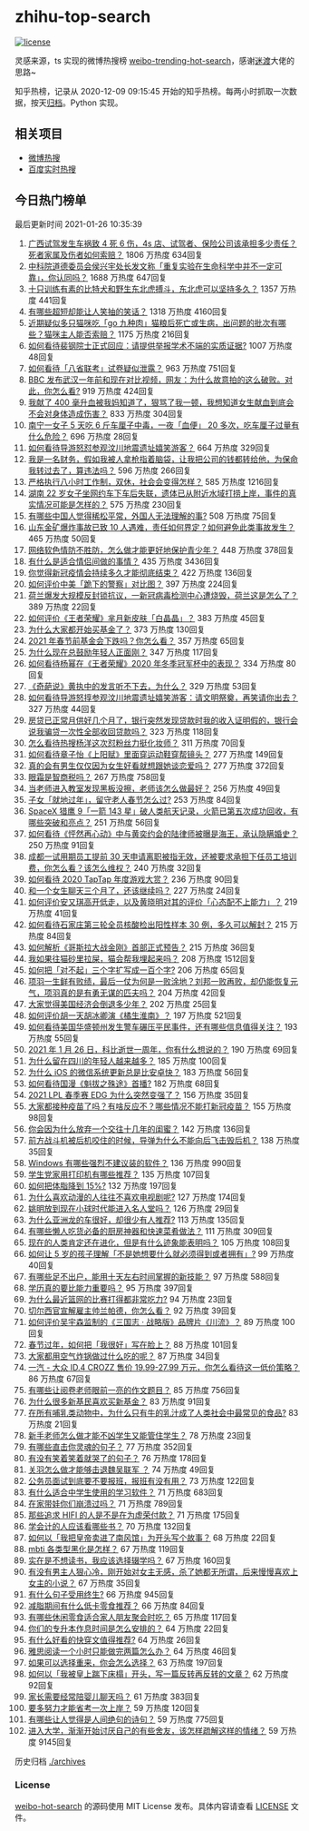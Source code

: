 # zhihu-top-search

[![license](https://img.shields.io/github/license/Arrackisarookie/zhihu-top-search)](https://github.com/Arrackisarookie/zhihu-top-search/blob/master/LICENSE)

灵感来源，ts 实现的微博热搜榜 [weibo-trending-hot-search](https://github.com/justjavac/weibo-trending-hot-search)，感谢[迷渡](https://github.com/justjavac)大佬的思路~

知乎热榜，记录从 2020-12-09 09:15:45 开始的知乎热榜。每两小时抓取一次数据，按天[归档](./archives)。Python 实现。

## 相关项目
+ [微博热搜](https://github.com/Arrackisarookie/weibo-hot-search)
+ [百度实时热搜](https://github.com/Arrackisarookie/baidu-hot-search)

## 今日热门榜单

<!-- Rank Begin -->

最后更新时间 2021-01-26 10:35:39

1. [广西试驾发生车祸致 4 死 6 伤，4s 店、试驾者、保险公司该承担多少责任？死者家属及伤者如何索赔？](https://www.zhihu.com/question/440955191) 1806 万热度 634回复
1. [中科院道德委员会侯兴宇处长发文称「重复实验在生命科学中并不一定可靠」，你认同吗？](https://www.zhihu.com/question/441079956) 1688 万热度 647回复
1. [十只训练有素的比特犬和野生东北虎搏斗，东北虎可以坚持多久？](https://www.zhihu.com/question/440430411) 1357 万热度 441回复
1. [有哪些超短却能让人笑抽的笑话？](https://www.zhihu.com/question/40173466) 1318 万热度 4160回复
1. [近期疑似多只猫咪吃「go 九种肉」猫粮后死亡或生病，出问题的批次有哪些？猫咪主人能否索赔？](https://www.zhihu.com/question/380058906) 1175 万热度 216回复
1. [如何看待裴钢院士正式回应：请提供举报学术不端的实质证据?](https://www.zhihu.com/question/441180206) 1007 万热度 48回复
1. [如何看待「八省联考」试卷疑似泄露？](https://www.zhihu.com/question/440837838) 963 万热度 751回复
1. [BBC 发布武汉一年前和现在对比视频，网友：为什么故意拍的这么破败。对此，你怎么看?](https://www.zhihu.com/question/440241502) 919 万热度 424回复
1. [我献了 400 毫升血被我妈知道了，狠骂了我一顿，我想知道女生献血到底会不会对身体造成伤害？](https://www.zhihu.com/question/433360504) 833 万热度 304回复
1. [南宁一女子 5 天吃 6 斤车厘子中毒，一夜「血便」 20 多次，吃车厘子过量有什么危险？](https://www.zhihu.com/question/441061857) 696 万热度 28回复
1. [如何看待导游怒怼参观汶川地震遗址嬉笑游客？](https://www.zhihu.com/question/441061921) 664 万热度 329回复
1. [我是一名财务，假如我被人拿枪指着脑袋，让我把公司的钱都转给他，为保命我转过去了，算违法吗？](https://www.zhihu.com/question/440627820) 596 万热度 266回复
1. [严格执行八小时工作制，双休，社会会变得怎样？](https://www.zhihu.com/question/401128014) 585 万热度 1216回复
1. [湖南 22 岁女子坐网约车下车后失联，遗体已从附近水域打捞上岸，事件的真实情况可能是怎样的？](https://www.zhihu.com/question/441051026) 575 万热度 230回复
1. [有哪些中国人觉得稀松平常，外国人无法理解的事?](https://www.zhihu.com/question/435879884) 508 万热度 75回复
1. [山东金矿爆炸事故已致 10 人遇难，责任如何界定？如何避免此类事故发生？](https://www.zhihu.com/question/441130462) 465 万热度 50回复
1. [网络软色情防不胜防，怎么做才能更好地保护青少年？](https://www.zhihu.com/question/440682621) 448 万热度 378回复
1. [有什么是适合情侣间做的事情？](https://www.zhihu.com/question/23415480) 435 万热度 3436回复
1. [你觉得新冠疫情会持续多久才能彻底结束？](https://www.zhihu.com/question/435771594) 422 万热度 136回复
1. [如何评价中美「跪下的警察」对比图？](https://www.zhihu.com/question/441025450) 397 万热度 224回复
1. [荷兰爆发大规模反封锁抗议，一新冠病毒检测中心遭烧毁，荷兰这是怎么了？](https://www.zhihu.com/question/441067774) 389 万热度 22回复
1. [如何评价《王者荣耀》芈月新皮肤「白晶晶」？](https://www.zhihu.com/question/441100027) 383 万热度 45回复
1. [为什么大家都开始买基金了？](https://www.zhihu.com/question/440302773) 373 万热度 130回复
1. [2021 年春节前基金会下跌吗？你怎么看？](https://www.zhihu.com/question/440226647) 357 万热度 65回复
1. [为什么现在总鼓励年轻人正面刚？](https://www.zhihu.com/question/440608876) 347 万热度 117回复
1. [如何看待杨幂在《王者荣耀》2020 年冬季冠军杯中的表现？](https://www.zhihu.com/question/441015671) 334 万热度 80回复
1. [《奇葩说》黄执中的发言听不下去，为什么？](https://www.zhihu.com/question/438585272) 329 万热度 53回复
1. [如何看待导游怒㨃参观汶川地震遗址嬉笑游客：请文明祭奠，再笑请你出去？](https://www.zhihu.com/question/441062228) 327 万热度 44回复
1. [房贷已正常月供好几个月了，银行突然发现贷款时我的收入证明假的，银行会说我骗贷一次性全部收回贷款吗？](https://www.zhihu.com/question/439954077) 323 万热度 118回复
1. [怎么看待热搜杨洋这次怼粉丝力挺化妆师？](https://www.zhihu.com/question/441140743) 311 万热度 70回复
1. [如何看待章子怡《上阳赋》里面穿运动鞋穿帮镜头？](https://www.zhihu.com/question/440278109) 277 万热度 149回复
1. [真的会有男生仅仅因为女生好看就想跟她谈恋爱吗？](https://www.zhihu.com/question/433954266) 277 万热度 372回复
1. [眼霜是智商税吗？](https://www.zhihu.com/question/66532432) 267 万热度 758回复
1. [当老师进入教室发现黑板没擦，老师该怎么做最好？](https://www.zhihu.com/question/439153083) 256 万热度 49回复
1. [子女「就地过年」，留守老人春节怎么过?](https://www.zhihu.com/question/440331426) 253 万热度 84回复
1. [SpaceX 猎鹰 9「一箭 143 星」破人类航天记录，火箭已第五次成功回收，有哪些突破和亮点？](https://www.zhihu.com/question/441030340) 251 万热度 56回复
1. [如何看待《怦然再心动》中与黄奕约会的陆律师被曝是海王，承认隐瞒婚史？](https://www.zhihu.com/question/441067373) 250 万热度 91回复
1. [成都一试用期员工提前 30 天申请离职被指无效，还被要求承担下任员工培训费，你怎么看？该怎么维权？](https://www.zhihu.com/question/441091163) 240 万热度 32回复
1. [如何看待 2020 TapTap 年度游戏大赏？](https://www.zhihu.com/question/440609958) 236 万热度 90回复
1. [和一个女生聊天三个月了，还该继续吗？](https://www.zhihu.com/question/439898581) 227 万热度 24回复
1. [如何评价安又琪高开低走，以及黄晓明对其的评价「心态配不上能力」？](https://www.zhihu.com/question/440643755) 219 万热度 41回复
1. [如何看待石家庄第三轮全员核酸检出阳性样本 30 例，多久可以解封？](https://www.zhihu.com/question/440730211) 215 万热度 84回复
1. [如何解析《哥斯拉大战金刚》首部正式预告？](https://www.zhihu.com/question/441039069) 215 万热度 36回复
1. [我如果往猫砂里拉屎，猫会帮我埋起来吗？](https://www.zhihu.com/question/26766288) 208 万热度 1512回复
1. [如何把「对不起」三个字扩写成一百个字?](https://www.zhihu.com/question/429428461) 206 万热度 65回复
1. [项羽一生鲜有败绩，最后一仗为何是一败涂地？刘邦一败再败，却仍能恢复元气，项羽真的是有勇无谋的匹夫吗？](https://www.zhihu.com/question/438299652) 204 万热度 42回复
1. [大家觉得美国经济会倒退多少年？](https://www.zhihu.com/question/438772689) 202 万热度 25回复
1. [如何评价胡一天胡冰卿演《橘生淮南》？](https://www.zhihu.com/question/304306329) 197 万热度 521回复
1. [如何看待美国华盛顿州发生警车碾压平民事件，还有哪些信息值得关注？](https://www.zhihu.com/question/441065641) 193 万热度 55回复
1. [2021 年 1 月 26 日，科比逝世一周年，你有什么想说的？](https://www.zhihu.com/question/441143598) 190 万热度 69回复
1. [为什么留在四川的年轻人越来越多？](https://www.zhihu.com/question/440642378) 185 万热度 100回复
1. [为什么 iOS 的微信系统更新总是比安卓快？](https://www.zhihu.com/question/440603875) 183 万热度 56回复
1. [如何看待国漫《魁拔之殊途》首播?](https://www.zhihu.com/question/439768034) 182 万热度 68回复
1. [2021 LPL 春季赛 EDG 为什么突然变强了？](https://www.zhihu.com/question/440684806) 156 万热度 35回复
1. [大家都接种疫苗了吗？有啥反应不？哪些情况不能打新冠疫苗？](https://www.zhihu.com/question/439302354) 155 万热度 98回复
1. [你会因为什么放弃一个交往十几年的闺蜜？](https://www.zhihu.com/question/440304191) 142 万热度 136回复
1. [前方战斗机被后机咬住的时候，导弹为什么不能向后飞击毁后机？](https://www.zhihu.com/question/440057766) 138 万热度 35回复
1. [Windows 有哪些强烈不建议装的软件？](https://www.zhihu.com/question/392313958) 136 万热度 990回复
1. [学生党家用打印机有哪些推荐？](https://www.zhihu.com/question/265997721) 135 万热度 107回复
1. [如何把体脂降到 15%?](https://www.zhihu.com/question/361928955) 132 万热度 197回复
1. [为什么喜欢动漫的人往往不喜欢电视剧呢?](https://www.zhihu.com/question/439746443) 127 万热度 174回复
1. [姚明放到现在小球时代能进入名人堂吗？](https://www.zhihu.com/question/440892240) 126 万热度 29回复
1. [为什么亚洲龙的车很好，却很少有人推荐?](https://www.zhihu.com/question/428132982) 113 万热度 135回复
1. [有哪些懒人吃货必备的厨房神器和快速菜肴做法？](https://www.zhihu.com/question/41442148) 111 万热度 309回复
1. [现在的人类肯定还在进化，但是有什么迹象能表明吗？](https://www.zhihu.com/question/440336198) 105 万热度 108回复
1. [如何让 5 岁的孩子理解「不是她想要什么就必须得到或者拥有」?](https://www.zhihu.com/question/440219401) 99 万热度 40回复
1. [有哪些足不出户，能用十天左右时间掌握的新技能？](https://www.zhihu.com/question/369762095) 97 万热度 588回复
1. [学历真的要比能力重要吗？](https://www.zhihu.com/question/439822274) 95 万热度 397回复
1. [为什么最近篮网的比赛打得都非常吃力?](https://www.zhihu.com/question/440944263) 94 万热度 23回复
1. [切尔西官宣解雇主帅兰帕德，你怎么看？](https://www.zhihu.com/question/441138394) 92 万热度 39回复
1. [如何评价吴宇森监制的《三国志 · 战略版》品牌片《川流》？](https://www.zhihu.com/question/439470277) 89 万热度 100回复
1. [春节过年，如何把「我很好」写在脸上？](https://www.zhihu.com/question/440698859) 88 万热度 101回复
1. [大家都用空气炸锅做过什么吃的呢？](https://www.zhihu.com/question/286863774) 87 万热度 34回复
1. [一汽 - 大众 ID.4 CROZZ 售价 19.99-27.99 万元，你怎么看待这一低价策略？](https://www.zhihu.com/question/440178206) 86 万热度 67回复
1. [有哪些让阅卷老师眼前一亮的作文题目？](https://www.zhihu.com/question/55469482) 85 万热度 756回复
1. [为什么很多新基民喜欢买新基金？](https://www.zhihu.com/question/440775780) 83 万热度 91回复
1. [在所有哺乳类动物中，为什么只有牛的乳汁成了人类社会中最常见的食品?](https://www.zhihu.com/question/440396733) 83 万热度 21回复
1. [新手老师怎么做才能不凶学生又能管住学生？](https://www.zhihu.com/question/429786632) 78 万热度 23回复
1. [有哪些直击你灵魂的句子？](https://www.zhihu.com/question/370580119) 77 万热度 352回复
1. [有没有笑着笑着就哭了的句子？](https://www.zhihu.com/question/431226473) 76 万热度 178回复
1. [关羽怎么做才能够击退魏吴联军 ？](https://www.zhihu.com/question/436845089) 74 万热度 49回复
1. [公务员面试到底要不要报班，报班有没有用？](https://www.zhihu.com/question/274300566) 73 万热度 122回复
1. [有什么适合中学生使用的学习软件？](https://www.zhihu.com/question/29978072) 71 万热度 683回复
1. [在家带娃你们崩溃过吗？](https://www.zhihu.com/question/379417032) 71 万热度 789回复
1. [那些追求 HIFI 的人是不是在为虚荣付款？](https://www.zhihu.com/question/433419706) 71 万热度 175回复
1. [学会计的人应该看哪些书？](https://www.zhihu.com/question/41907188) 70 万热度 132回复
1. [如何以「我把皇帝卖进了南风馆」为开头写个故事？](https://www.zhihu.com/question/439186570) 68 万热度 22回复
1. [mbti 各类型黑化是怎样？](https://www.zhihu.com/question/345356566) 67 万热度 119回复
1. [实在是不想读书，我应该选择辍学吗？](https://www.zhihu.com/question/440722610) 67 万热度 160回复
1. [有没有男主人狠心冷，刚开始对女主无感，杀了她都无所谓，后来慢慢喜欢上女主的小说？](https://www.zhihu.com/question/439091908) 67 万热度 35回复
1. [有什么句子受用终生?](https://www.zhihu.com/question/378654530) 66 万热度 945回复
1. [减脂期间有什么低卡零食推荐？](https://www.zhihu.com/question/25566599) 66 万热度 84回复
1. [有哪些休闲零食适合家人朋友聚会时吃？](https://www.zhihu.com/question/440170094) 65 万热度 117回复
1. [你们的专升本作息时间是怎么安排的？](https://www.zhihu.com/question/431415815) 64 万热度 22回复
1. [有什么好看的快穿文值得推荐?](https://www.zhihu.com/question/385365674) 64 万热度 26回复
1. [雅思阅读一个小时只能做完两篇怎么办？](https://www.zhihu.com/question/414482774) 64 万热度 46回复
1. [如果可以选择重来，你会怎么选择？](https://www.zhihu.com/question/440005780) 63 万热度 197回复
1. [如何以「我被皇上踹下床榻」开头，写一篇反转再反转的文章？](https://www.zhihu.com/question/435546507) 62 万热度 92回复
1. [家长需要经常陪婴儿聊天吗？](https://www.zhihu.com/question/396990291) 61 万热度 383回复
1. [要多努力才能省考一次上岸？](https://www.zhihu.com/question/433209058) 59 万热度 120回复
1. [有哪些让人觉得是人间绝句的诗句？](https://www.zhihu.com/question/321936867) 59 万热度 775回复
1. [进入大学，渐渐开始讨厌自己的有些舍友，该怎样疏解这样的情绪？](https://www.zhihu.com/question/301575618) 59 万热度 9145回复
<!-- Rank End -->

历史归档 [./archives](./archives)

### License

[weibo-hot-search](https://github.com/Arrackisarookie/zhihu-top-search) 的源码使用 MIT License 发布。具体内容请查看 [LICENSE](./LICENSE) 文件。
